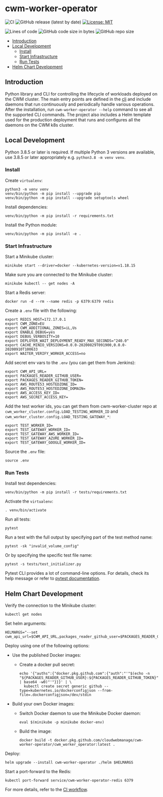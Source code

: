 # cwm-worker-operator

![CI](https://github.com/CloudWebManage/cwm-worker-operator/workflows/CI/badge.svg?branch=main&event=push)
![GitHub release (latest by date)](https://img.shields.io/github/v/release/CloudWebManage/cwm-worker-operator)
[![License: MIT](https://img.shields.io/badge/license-MIT-blue.svg)](https://github.com/CloudWebManage/cwm-worker-operator/blob/main/LICENSE)

![Lines of code](https://img.shields.io/tokei/lines/github/CloudWebManage/cwm-worker-operator?label=LOC)
![GitHub code size in bytes](https://img.shields.io/github/languages/code-size/CloudWebManage/cwm-worker-operator)
![GitHub repo size](https://img.shields.io/github/repo-size/CloudWebManage/cwm-worker-operator)

- [Introduction](#introduction)
- [Local Development](#local-development)
  - [Install](#install)
  - [Start Infrastructure](#start-infrastructure)
  - [Run Tests](#run-tests)
- [Helm Chart Development](#helm-chart-development)

## Introduction

Python library and CLI for controlling the lifecycle of workloads deployed on
the CWM cluster. The main entry points are defined in the
[cli](https://github.com/CloudWebManage/cwm-worker-operator/blob/main/cwm_worker_operator/cli.py)
and include daemons that run continuously and periodically handle various
operations. After the installation, run `cwm-worker-operator --help` command to
see all the supported CLI commands. The project also includes a Helm template
used for the production deployment that runs and configures all the daemons on
the CWM k8s cluster.

## Local Development

Python 3.8.5 or later is required. If multiple Python 3 versions are available,
use 3.8.5 or later appropriately e.g. `python3.8 -m venv venv`.

### Install

Create `virtualenv`:

```shell
python3 -m venv venv
venv/bin/python -m pip install --upgrade pip
venv/bin/python -m pip install --upgrade setuptools wheel
```

Install dependencies:

```shell
venv/bin/python -m pip install -r requirements.txt
```

Install the Python module:

```shell
venv/bin/python -m pip install -e .
```

### Start Infrastructure

Start a Minikube cluster:

```shell
minikube start --driver=docker --kubernetes-version=v1.18.15
```

Make sure you are connected to the Minikube cluster:

```shell
minikube kubectl -- get nodes -A
```

Start a Redis server:

```shell
docker run -d --rm --name redis -p 6379:6379 redis
```

Create a `.env` file with the following:

```shell
export REDIS_HOST=172.17.0.1
export CWM_ZONE=EU
export CWM_ADDITIONAL_ZONES=iL,Us
export ENABLE_DEBUG=yes
export DEBUG_VERBOSITY=10
export DEPLOYER_WAIT_DEPLOYMENT_READY_MAX_SECONDS="240.0"
export CACHE_MINIO_VERSIONS=0.0.0-20200829T091900,0.0.0-20200910T100633
export WAITER_VERIFY_WORKER_ACCESS=no
```

Add secret env vars to the `.env` (you can get them from Jenkins):

```shell
export CWM_API_URL=
export PACKAGES_READER_GITHUB_USER=
export PACKAGES_READER_GITHUB_TOKEN=
export AWS_ROUTE53_HOSTEDZONE_ID=
export AWS_ROUTE53_HOSTEDZONE_DOMAIN=
export AWS_ACCESS_KEY_ID=
export AWS_SECRET_ACCESS_KEY=
```

Add the test worker ids, you can get them from cwm-worker-cluster repo at
`cwm_worker_cluster.config.LOAD_TESTING_WORKER_ID` and
`cwm_worker_cluster.config.LOAD_TESTING_GATEWAY_*`:

```shell
export TEST_WORKER_ID=
export TEST_GATEWAY_WORKER_ID=
export TEST_GATEWAY_AWS_WORKER_ID=
export TEST_GATEWAY_AZURE_WORKER_ID=
export TEST_GATEWAY_GOOGLE_WORKER_ID=
```

Source the `.env` file:

```shell
source .env
```

### Run Tests

Install test dependencies:

```shell
venv/bin/python -m pip install -r tests/requirements.txt
```

Activate the `virtualenv`:

```shell
. venv/bin/activate
```

Run all tests:

```shell
pytest
```

Run a test with the full output by specifying part of the test method name:

```shell
pytest -sk "invalid_volume_config"
```

Or by specifying the specific test file name:

```shell
pytest -s tests/test_initializer.py
```

Pytest CLI provides a lot of command-line options. For details, check its help
message or refer to [pytest documentation](https://docs.pytest.org/en/latest/).

## Helm Chart Development

Verify the connection to the Minikube cluster:

```shell
kubectl get nodes
```

Set helm arguments:

```shell
HELMARGS="--set cwm_api_url=$CWM_API_URL,packages_reader_github_user=$PACKAGES_READER_GITHUB_USER,packages_reader_github_token=$PACKAGES_READER_GITHUB_TOKEN"
```

Deploy using one of the following options:

- Use the published Docker images:

  - Create a docker pull secret:

    ```shell
    echo '{"auths":{"docker.pkg.github.com":{"auth":"'"$(echo -n "${PACKAGES_READER_GITHUB_USER}:${PACKAGES_READER_GITHUB_TOKEN}" | base64 -w0)"'"}}}' | \
      kubectl create secret generic github --type=kubernetes.io/dockerconfigjson --from-file=.dockerconfigjson=/dev/stdin
    ```

- Build your own Docker images:

  - Switch Docker daemon to use the Minikube Docker daemon:

    ```shell
    eval $(minikube -p minikube docker-env)
    ```

  - Build the image:

    ```shell
    docker build -t docker.pkg.github.com/cloudwebmanage/cwm-worker-operator/cwm_worker_operator:latest .
    ```

Deploy:

```shell
helm upgrade --install cwm-worker-operator ./helm $HELMARGS
```

Start a port-forward to the Redis:

```shell
kubectl port-forward service/cwm-worker-operator-redis 6379
```

For more details, refer to the [CI workflow](./.github/workflows/ci.yml).
